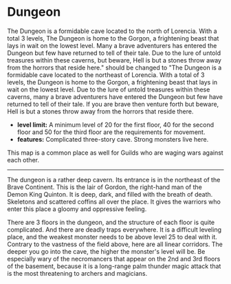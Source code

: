 # Dungeon

The Dungeon is a formidable cave located to the north of Lorencia. With a total 3 levels, The Dungeon is home to the Gorgon, a frightening beast that lays in wait on the lowest level. Many a brave adventurers has entered the Dungeon but few have returned to tell of their tale. Due to the lure of untold treasures within these caverns, but beware, Hell is but a stones throw away from the horrors that reside here." should be changed to "The Dungeon is a formidable cave located to the northeast of Lorencia. With a total of 3 levels, the Dungeon is home to the Gorgon, a frightening beast that lays in wait on the lowest level. Due to the lure of untold treasures within these caverns, many a brave adventurers have entered the Dungeon but few have returned to tell of their tale. If you are brave then venture forth but beware, Hell is but a stones throw away from the horrors that reside there.

- **level limit:** A minimum level of 20 for the first floor, 40 for the second floor and 50 for the third floor are the requirements for movement.
- **features:** Complicated three-story cave. Strong monsters live here.

This map is a common place as well for Guilds who are waging wars against each other.

---

The dungeon is a rather deep cavern. Its entrance is in the northeast of the Brave Continent. This is the lair of Gordon, the right-hand man of the Demon King Quinton. It is deep, dark, and filled with the breath of death. Skeletons and scattered coffins all over the place. It gives the warriors who enter this place a gloomy and oppressive feeling.

There are 3 floors in the dungeon, and the structure of each floor is quite complicated. And there are deadly traps everywhere. It is a difficult leveling place, and the weakest monster needs to be above level 25 to deal with it. Contrary to the vastness of the field above, here are all linear corridors. The deeper you go into the cave, the higher the monster's level will be. Be especially wary of the necromancers that appear on the 2nd and 3rd floors of the basement, because it is a long-range palm thunder magic attack that is the most threatening to archers and magicians.
